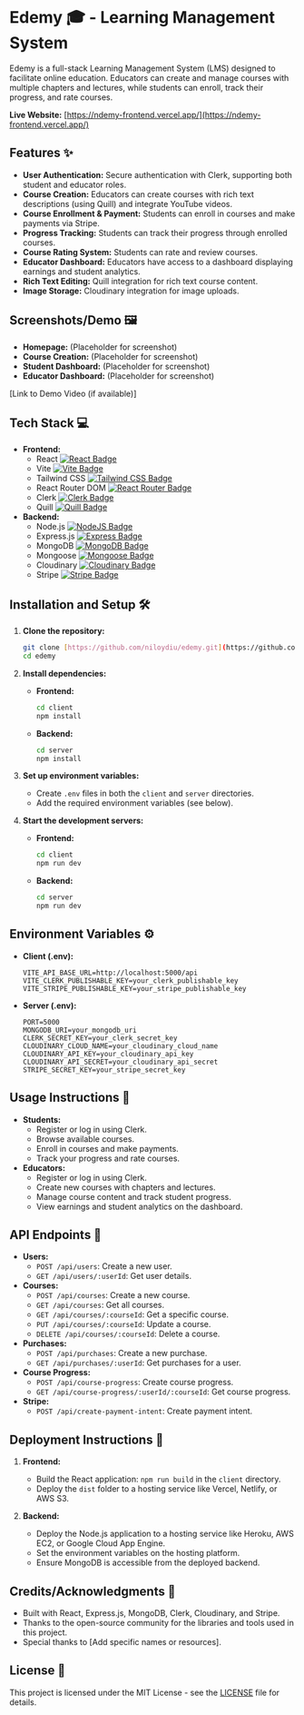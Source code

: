 # Edemy 🎓 - Learning Management System

Edemy is a full-stack Learning Management System (LMS) designed to facilitate online education. Educators can create and manage courses with multiple chapters and lectures, while students can enroll, track their progress, and rate courses.

**Live Website:** [https://ndemy-frontend.vercel.app/](https://ndemy-frontend.vercel.app/)

## Features ✨

* **User Authentication:** Secure authentication with Clerk, supporting both student and educator roles.
* **Course Creation:** Educators can create courses with rich text descriptions (using Quill) and integrate YouTube videos.
* **Course Enrollment & Payment:** Students can enroll in courses and make payments via Stripe.
* **Progress Tracking:** Students can track their progress through enrolled courses.
* **Course Rating System:** Students can rate and review courses.
* **Educator Dashboard:** Educators have access to a dashboard displaying earnings and student analytics.
* **Rich Text Editing:** Quill integration for rich text course content.
* **Image Storage:** Cloudinary integration for image uploads.

## Screenshots/Demo 🖼️

* **Homepage:** (Placeholder for screenshot)
* **Course Creation:** (Placeholder for screenshot)
* **Student Dashboard:** (Placeholder for screenshot)
* **Educator Dashboard:** (Placeholder for screenshot)

[Link to Demo Video (if available)]

## Tech Stack 💻

* **Frontend:**
    * React [![React Badge](https://img.shields.io/badge/react-%2320232a.svg?style=for-the-badge&logo=react&logoColor=%2361DAFB)](https://reactjs.org/)
    * Vite [![Vite Badge](https://img.shields.io/badge/vite-%23646CFF.svg?style=for-the-badge&logo=vite&logoColor=white)](https://vitejs.dev/)
    * Tailwind CSS [![Tailwind CSS Badge](https://img.shields.io/badge/tailwindcss-%2338B2AC.svg?style=for-the-badge&logo=tailwind-css&logoColor=white)](https://tailwindcss.com/)
    * React Router DOM [![React Router Badge](https://img.shields.io/badge/React_Router-CA4245?style=for-the-badge&logo=react-router&logoColor=white)](https://reactrouter.com/)
    * Clerk [![Clerk Badge](https://img.shields.io/badge/clerk-6D758D?style=for-the-badge&logo=clerk&logoColor=white)](https://clerk.com/)
    * Quill [![Quill Badge](https://img.shields.io/badge/Quill-00BFA5?style=for-the-badge&logo=quill&logoColor=white)](https://quilljs.com/)
* **Backend:**
    * Node.js [![NodeJS Badge](https://img.shields.io/badge/node.js-6DA55F?style=for-the-badge&logo=node.js&logoColor=white)](https://nodejs.org/)
    * Express.js [![Express Badge](https://img.shields.io/badge/express.js-%23404d59.svg?style=for-the-badge&logo=express&logoColor=%2361DAFB)](https://expressjs.com/)
    * MongoDB [![MongoDB Badge](https://img.shields.io/badge/MongoDB-%234ea94b.svg?style=for-the-badge&logo=mongodb&logoColor=white)](https://www.mongodb.com/)
    * Mongoose [![Mongoose Badge](https://img.shields.io/badge/Mongoose-880000?style=for-the-badge&logo=mongoose&logoColor=white)](https://mongoosejs.com/)
    * Cloudinary [![Cloudinary Badge](https://img.shields.io/badge/Cloudinary-2E8B57?style=for-the-badge&logo=cloudinary&logoColor=white)](https://cloudinary.com/)
    * Stripe [![Stripe Badge](https://img.shields.io/badge/stripe-6772E5?style=for-the-badge&logo=stripe&logoColor=white)](https://stripe.com/)

## Installation and Setup 🛠️

1.  **Clone the repository:**

    ```bash
    git clone [https://github.com/niloydiu/edemy.git](https://github.com/niloydiu/edemy.git)
    cd edemy
    ```

2.  **Install dependencies:**

    * **Frontend:**

        ```bash
        cd client
        npm install
        ```

    * **Backend:**

        ```bash
        cd server
        npm install
        ```

3.  **Set up environment variables:**

    * Create `.env` files in both the `client` and `server` directories.
    * Add the required environment variables (see below).

4.  **Start the development servers:**

    * **Frontend:**

        ```bash
        cd client
        npm run dev
        ```

    * **Backend:**

        ```bash
        cd server
        npm run dev
        ```

## Environment Variables ⚙️

* **Client (.env):**

    ```
    VITE_API_BASE_URL=http://localhost:5000/api
    VITE_CLERK_PUBLISHABLE_KEY=your_clerk_publishable_key
    VITE_STRIPE_PUBLISHABLE_KEY=your_stripe_publishable_key
    ```

* **Server (.env):**

    ```
    PORT=5000
    MONGODB_URI=your_mongodb_uri
    CLERK_SECRET_KEY=your_clerk_secret_key
    CLOUDINARY_CLOUD_NAME=your_cloudinary_cloud_name
    CLOUDINARY_API_KEY=your_cloudinary_api_key
    CLOUDINARY_API_SECRET=your_cloudinary_api_secret
    STRIPE_SECRET_KEY=your_stripe_secret_key
    ```

## Usage Instructions 🚀

* **Students:**
    * Register or log in using Clerk.
    * Browse available courses.
    * Enroll in courses and make payments.
    * Track your progress and rate courses.
* **Educators:**
    * Register or log in using Clerk.
    * Create new courses with chapters and lectures.
    * Manage course content and track student progress.
    * View earnings and student analytics on the dashboard.

## API Endpoints 📄

* **Users:**
    * `POST /api/users`: Create a new user.
    * `GET /api/users/:userId`: Get user details.
* **Courses:**
    * `POST /api/courses`: Create a new course.
    * `GET /api/courses`: Get all courses.
    * `GET /api/courses/:courseId`: Get a specific course.
    * `PUT /api/courses/:courseId`: Update a course.
    * `DELETE /api/courses/:courseId`: Delete a course.
* **Purchases:**
    * `POST /api/purchases`: Create a new purchase.
    * `GET /api/purchases/:userId`: Get purchases for a user.
* **Course Progress:**
    * `POST /api/course-progress`: Create course progress.
    * `GET /api/course-progress/:userId/:courseId`: Get course progress.
* **Stripe:**
    * `POST /api/create-payment-intent`: Create payment intent.

## Deployment Instructions 🚀

1.  **Frontend:**
    * Build the React application: `npm run build` in the `client` directory.
    * Deploy the `dist` folder to a hosting service like Vercel, Netlify, or AWS S3.

2.  **Backend:**
    * Deploy the Node.js application to a hosting service like Heroku, AWS EC2, or Google Cloud App Engine.
    * Set the environment variables on the hosting platform.
    * Ensure MongoDB is accessible from the deployed backend.

## Credits/Acknowledgments 🙏

* Built with React, Express.js, MongoDB, Clerk, Cloudinary, and Stripe.
* Thanks to the open-source community for the libraries and tools used in this project.
* Special thanks to [Add specific names or resources].

## License 📄

This project is licensed under the MIT License - see the [LICENSE](LICENSE) file for details.
